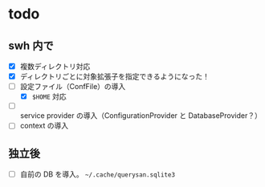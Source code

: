 
# todo

## swh 内で

* [x] 複数ディレクトリ対応
* [x] ディレクトリごとに対象拡張子を指定できるようになった！
* [ ] 設定ファイル（ConfFile）の導入
  * [x] `$HOME` 対応
* [ ] service provider の導入（ConfigurationProvider と DatabaseProvider？）
* [ ] context の導入

## 独立後

* [ ] 自前の DB を導入。 `~/.cache/querysan.sqlite3`
